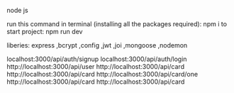 node js

run this command in terminal (installing all the packages required): npm i 
to start project: npm run dev 

liberies: express ,bcrypt ,config ,jwt ,joi ,mongoose ,nodemon

<!-- !create new user (no token require) -->
<!-- ?method : POST -->
<!-- route --> localhost:3000/api/auth/signup
<!-- body --
{
"email":"2@2.com",
"name": "bob",
"password":"1234"
}
-->

<!-- ! login -->
<!-- ? method: POST -->
<!-- route --> localhost:3000/api/auth/login
<!-- body --
{
    "email":"2@2.com",
    "password":"1234"
}
-->

<!-- !get user information (require to send token in header) -->
<!-- ? method: GET -->
<!-- route: --> http://localhost:3000/api/user

<!-- !create card(require user token) -->
<!-- ? method: POST -->
<!-- route --> http://localhost:3000/api/card
<!-- body --
{
"bizName":"coca-cola",
"bizDescription":"drink factory",
"bizPostal":"rehovot 24/2",
"bizNumber":"042-2341042",
"bizImage":"https://s3-symbol-logo.tradingview.com/coca-cola--600.png"
}
-->

<!-- !get all user cards(require user token) -->
<!-- ? method: GET -->
<!-- route --> http://localhost:3000/api/card

<!-- !get user card by id(require user token) -->
<!-- ? method: GET -->
<!-- route --> http://localhost:3000/api/card/one
<!-- body -- _id = id of the objectId created in mongoDB
{
"_id":"6203dcb404835913241d52e7"
}
-->

<!-- !update card(require user token) -->
<!--  ? method: PUT -->
<!-- route --> http://localhost:3000/api/card
<!-- body --
{
"_id":"6203dcb404835913241d52e7",
"bizName":"fanta-cola",
"bizDescription":"drink factory",
"bizPostal":"rehovot 24/2",
"bizNumber":"042-2341042",
"bizImage":"https://s3-symbol-logo.tradingview.com/coca-cola--600.png"
}
-->

<!-- !delete card(require user token) -->
<!-- ?method: DELETE -->
<!-- route --> http://localhost:3000/api/card
<!-- body -- id of the objectID want to delete
{
    "_id":"6203dcb404835913241d52e7"
}
-->
